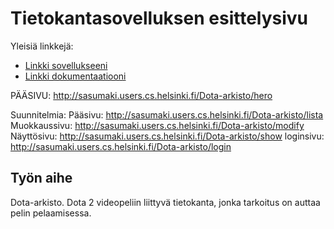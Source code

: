 # Tietokantasovelluksen esittelysivu

Yleisiä linkkejä:

* [Linkki sovellukseeni](http://sasumaki.users.cs.helsinki.fi/Dota-arkisto/)
* [Linkki dokumentaatiooni](https://github.com/sasumaki/Tsoha-Bootstrap/blob/master/doc/dokumentaatio.pdf)

PÄÄSIVU: http://sasumaki.users.cs.helsinki.fi/Dota-arkisto/hero

Suunnitelmia:
Pääsivu: http://sasumaki.users.cs.helsinki.fi/Dota-arkisto/lista
Muokkaussivu: http://sasumaki.users.cs.helsinki.fi/Dota-arkisto/modify
Näyttösivu: http://sasumaki.users.cs.helsinki.fi/Dota-arkisto/show
loginsivu: http://sasumaki.users.cs.helsinki.fi/Dota-arkisto/login

## Työn aihe

Dota-arkisto. Dota 2 videopeliin liittyvä tietokanta, jonka tarkoitus on auttaa pelin pelaamisessa.

